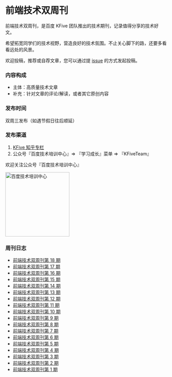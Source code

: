 # 前端技术双周刊

前端技术双周刊，是百度 KFive 团队推出的技术期刊，记录值得分享的技术好文。

希望拓宽同学们的技术视野，营造良好的技术氛围。不止关心脚下的路，还要多看看远处的风景。

欢迎投稿，推荐或自荐文章，您可以通过提 [issue](https://github.com/SearchFeed/weekly/issues) 的方式发起投稿。

### 内容构成
- 主体：高质量技术文章
- 补充：针对文章的评论/解读，或者其它原创内容

### 发布时间
双周三发布（如遇节假日往后顺延）

### 发布渠道
1. [KFive 知乎专栏](https://www.zhihu.com/column/c_1184770014971883520)
2. 公众号『百度技术培训中心』=> 『学习成长』菜单 => 『KFiveTeam』

欢迎关注公众号『百度技术培训中心』
<p align="left">
  <img src="https://user-images.githubusercontent.com/4032009/157445118-bc688f7f-0fe7-4d1e-b76e-890c9fc8c1ea.JPG" width="200" alt="百度技术培训中心" />
</p>

### 周刊日志
- [前端技术双周刊第 18 期](https://searchfeed.github.io/weekly/2022-3-9)
- [前端技术双周刊第 17 期](https://searchfeed.github.io/weekly/2022-2-23)
- [前端技术双周刊第 16 期](https://searchfeed.github.io/weekly/2022-2-9)
- [前端技术双周刊第 15 期](https://searchfeed.github.io/weekly/2022-1-19)
- [前端技术双周刊第 14 期](https://searchfeed.github.io/weekly/2022-1-5)
- [前端技术双周刊第 13 期](https://searchfeed.github.io/weekly/2021-12-22)
- [前端技术双周刊第 12 期](https://searchfeed.github.io/weekly/2021-12-8)
- [前端技术双周刊第 11 期](https://searchfeed.github.io/weekly/2021-11-24)
- [前端技术双周刊第 10 期](https://searchfeed.github.io/weekly/2021-11-10)
- [前端技术双周刊第 9 期](https://searchfeed.github.io/weekly/2021-10-27)
- [前端技术双周刊第 8 期](https://searchfeed.github.io/weekly/2021-10-13)
- [前端技术双周刊第 7 期](https://searchfeed.github.io/weekly/2021-9-29)
- [前端技术双周刊第 6 期](https://searchfeed.github.io/weekly/2021-9-15)
- [前端技术双周刊第 5 期](https://searchfeed.github.io/weekly/2021-9-1)
- [前端技术双周刊第 4 期](https://searchfeed.github.io/weekly/2021-8-18)
- [前端技术双周刊第 3 期](https://searchfeed.github.io/weekly/2021-8-4)
- [前端技术双周刊第 2 期](https://searchfeed.github.io/weekly/2021-7-21)
- [前端技术双周刊第 1 期](https://searchfeed.github.io/weekly/2021-7-7)
